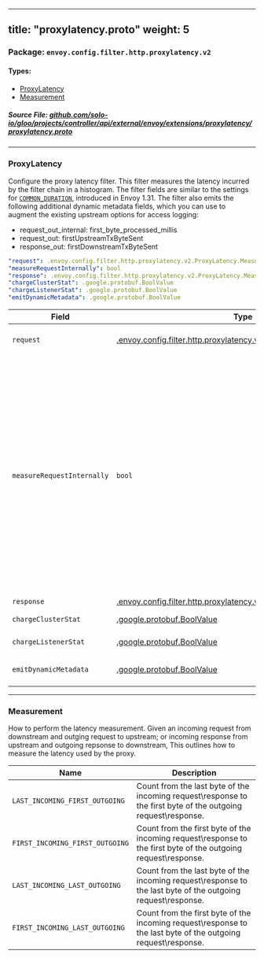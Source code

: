 
---
title: "proxylatency.proto"
weight: 5
---

<!-- Code generated by solo-kit. DO NOT EDIT. -->


### Package: `envoy.config.filter.http.proxylatency.v2` 
#### Types:


- [ProxyLatency](#proxylatency)
- [Measurement](#measurement)
  



##### Source File: [github.com/solo-io/gloo/projects/controller/api/external/envoy/extensions/proxylatency/proxylatency.proto](https://github.com/solo-io/gloo/blob/main/projects/controller/api/external/envoy/extensions/proxylatency/proxylatency.proto)





---
### ProxyLatency

 
Configure the proxy latency filter. This filter measures the latency
incurred by the filter chain in a histogram.
The filter fields are similar to the settings for [`COMMON_DURATION`](https://www.envoyproxy.io/docs/envoy/latest/configuration/observability/access_log/usage.html),
introduced in Envoy 1.31.
The filter also emits the following additional dynamic metadata fields,
which you can use to augment the existing upstream options for access logging:
- request_out_internal: first_byte_processed_millis
- request_out: firstUpstreamTxByteSent
- response_out: firstDownstreamTxByteSent

```yaml
"request": .envoy.config.filter.http.proxylatency.v2.ProxyLatency.Measurement
"measureRequestInternally": bool
"response": .envoy.config.filter.http.proxylatency.v2.ProxyLatency.Measurement
"chargeClusterStat": .google.protobuf.BoolValue
"chargeListenerStat": .google.protobuf.BoolValue
"emitDynamicMetadata": .google.protobuf.BoolValue

```

| Field | Type | Description |
| ----- | ---- | ----------- | 
| `request` | [.envoy.config.filter.http.proxylatency.v2.ProxyLatency.Measurement](../proxylatency.proto.sk/#measurement) | How to measure the request. Affects the output stats. Does not affect metadata. |
| `measureRequestInternally` | `bool` | When FIRST_OUTGOING (i.e. LAST_INCOMING_FIRST_OUTGOING or FIRST_INCOMING_FIRST_OUTGOING) is instead of when the first byte is sent upstream. This has the advantage of not measuring the time selected for request measurment, finish measuring proxy latency when decodeHeader for this it takes a connection to form, which may skew the P99. filter is hit instead of when the first byte is sent upstream. This has the advantage of not for this to work the filter should be inserted last, just before the router filter. measuring the time it takes a connection to form, which may skew the P99. For this to work this filter should be inserted last, just before the router filter. This has no effect if other measurement type is selected, and has no effect on how response is measured. |
| `response` | [.envoy.config.filter.http.proxylatency.v2.ProxyLatency.Measurement](../proxylatency.proto.sk/#measurement) | How measure the response. |
| `chargeClusterStat` | [.google.protobuf.BoolValue](https://developers.google.com/protocol-buffers/docs/reference/csharp/class/google/protobuf/well-known-types/bool-value) | Charge a stat per upstream cluster. If not specified, defaults to true. |
| `chargeListenerStat` | [.google.protobuf.BoolValue](https://developers.google.com/protocol-buffers/docs/reference/csharp/class/google/protobuf/well-known-types/bool-value) | Charge a stat per listener. If not specified, defaults to true. |
| `emitDynamicMetadata` | [.google.protobuf.BoolValue](https://developers.google.com/protocol-buffers/docs/reference/csharp/class/google/protobuf/well-known-types/bool-value) | Whether request timing is emitted to dynamic metadata. If enabled, defaults to true. |




---
### Measurement

 
How to perform the latency measurement. Given an incoming request from downstream and
outging request to upstream; or incoming response from upstream and outgoing repsonse to
downstream, This outlines how to measure the latency used by the proxy.

| Name | Description |
| ----- | ----------- | 
| `LAST_INCOMING_FIRST_OUTGOING` | Count from the last byte of the incoming request\response to the first byte of the outgoing request\response. |
| `FIRST_INCOMING_FIRST_OUTGOING` | Count from the first byte of the incoming request\response to the first byte of the outgoing request\response. |
| `LAST_INCOMING_LAST_OUTGOING` | Count from the last byte of the incoming request\response to the last byte of the outgoing request\response. |
| `FIRST_INCOMING_LAST_OUTGOING` | Count from the first byte of the incoming request\response to the last byte of the outgoing request\response. |





<!-- Start of HubSpot Embed Code -->
<script type="text/javascript" id="hs-script-loader" async defer src="//js.hs-scripts.com/5130874.js"></script>
<!-- End of HubSpot Embed Code -->
